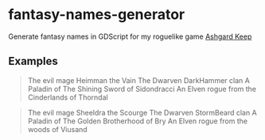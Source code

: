 # fantasy-names-generator
Generate fantasy names in GDScript for my roguelike game [Ashgard Keep](https://github.com/cyberfilth/Ashgard-Keep)

## Examples

> The evil mage Heimman the Vain
> The Dwarven DarkHammer clan
> A Paladin of The Shining Sword of Sidondracci
> An Elven rogue from the Cinderlands of Thorndal

> The evil mage Sheeldra the Scourge
> The Dwarven StormBeard clan
> A Paladin of The Golden Brotherhood of Bry
> An Elven rogue from the woods of Viusand

